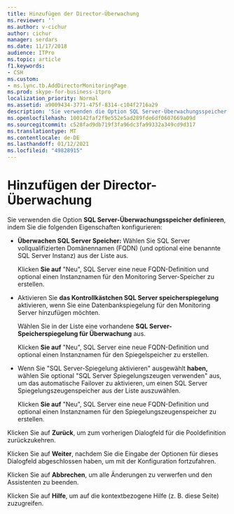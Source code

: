 ```yaml
---
title: Hinzufügen der Director-Überwachung
ms.reviewer: ''
ms.author: v-cichur
author: cichur
manager: serdars
ms.date: 11/17/2018
audience: ITPro
ms.topic: article
f1.keywords:
- CSH
ms.custom:
- ms.lync.tb.AddDirectorMonitoringPage
ms.prod: skype-for-business-itpro
localization_priority: Normal
ms.assetid: a9009434-3771-475f-8314-c104f2716a29
description: 'Sie verwenden die Option SQL Server-Überwachungsspeicher definieren, indem Sie die folgenden Eigenschaften konfigurieren:'
ms.openlocfilehash: 100142faf2f9e552e5ad289fde6df0607669a09d
ms.sourcegitcommit: c528fad9db719f3fa96dc3fa99332a349cd9d317
ms.translationtype: MT
ms.contentlocale: de-DE
ms.lasthandoff: 01/12/2021
ms.locfileid: "49828915"
---
```

# <a name="add-director-monitoring"></a>Hinzufügen der Director-Überwachung
 
Sie verwenden die Option **SQL Server-Überwachungsspeicher definieren**, indem Sie die folgenden Eigenschaften konfigurieren:
  
- **Überwachen SQL Server Speicher:** Wählen Sie SQL Server vollqualifizierten Domänennamen (FQDN) (und optional eine benannte SQL Server Instanz) aus der Liste aus.
    
    Klicken **Sie auf** "Neu", SQL Server eine neue FQDN-Definition und optional einen Instanznamen für den Monitoring Server-Speicher zu erstellen.
    
- Aktivieren Sie **das Kontrollkästchen SQL Server speicherspiegelung** aktivieren, wenn Sie eine Datenbankspiegelung für den Monitoring Server hinzufügen möchten.
    
    Wählen Sie in der Liste eine vorhandene **SQL Server-Speicherspiegelung für Überwachung** aus.
    
    Klicken **Sie auf** "Neu", SQL Server eine neue FQDN-Definition und optional einen Instanznamen für den Spiegelspeicher zu erstellen.
    
- Wenn Sie "SQL Server-Spiegelung aktivieren" ausgewählt  **haben,** wählen Sie optional "SQL Server Spiegelungszeugen verwenden" aus, um das automatische Failover zu aktivieren, um einen SQL Server Spiegelungszeugenspeicher aus der Liste auszuwählen.
    
    Klicken **Sie auf** "Neu", SQL Server eine neue FQDN-Definition und optional einen Instanznamen für den Spiegelungszeugenspeicher zu erstellen.
    
Klicken Sie auf **Zurück**, um zum vorherigen Dialogfeld für die Pooldefinition zurückzukehren.
  
Klicken Sie auf **Weiter**, nachdem Sie die Eingabe der Optionen für dieses Dialogfeld abgeschlossen haben, um mit der Konfiguration fortzufahren.
  
Klicken Sie auf **Abbrechen**, um alle Änderungen zu verwerfen und den Assistenten zu beenden.
  
Klicken Sie auf **Hilfe**, um auf die kontextbezogene Hilfe (z. B. diese Seite) zuzugreifen.
  

